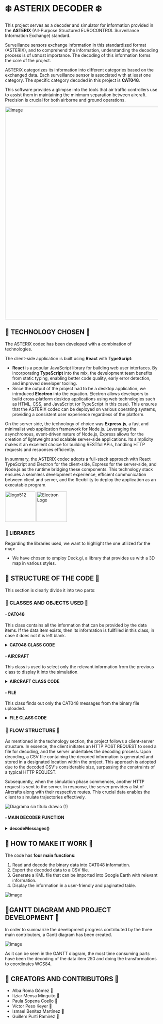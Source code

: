 # ❄️ ASTERIX DECODER ❄️

This project serves as a decoder and simulator for information provided in the **ASTERIX** (All-Purpose Structured EUROCONTROL Surveillance Information Exchange) standard.

Surveillance sensors exchange information in this standardized format (ASTERIX), and to comprehend the information, understanding the decoding process is of utmost importance. The decoding of this information forms the core of the project.

ASTERIX categorizes its information into different categories based on the exchanged data. Each surveillance sensor is associated with at least one category. The specific category decoded in this project is **CAT048**.

This software provides a glimpse into the tools that air traffic controllers use to assist them in maintaining the minimum separation between aircraft. Precision is crucial for both airborne and ground operations.


<img src="https://github.com/paulasopena/ASTERIX/assets/91852254/4f5e5f1c-4300-44eb-97ca-584fc09b457e" alt="Image" width="700" align="center">


## 🔸 TECHNOLOGY CHOSEN 🔸

The ASTERIX codec has been developed with a combination of technologies. 

The client-side application is built using **React** with **TypeScript**:
* **React** is a popular JavaScript library for building web user interfaces. By incorporating **TypeScript** into the mix, the development team benefits from static typing, enabling better code quality, early error detection, and improved developer tooling.
* Since the output of the project had to be a desktop application, we introduced **Electron** into the equation. Electron allows developers to build cross-platform desktop applications using web technologies such as HTML, CSS, and JavaScript (or TypeScript in this case). This ensures that the ASTERIX codec can be deployed on various operating systems, providing a consistent user experience regardless of the platform.

On the server side, the technology of choice was **Express.js**, a fast and minimalist web application framework for Node.js. Leveraging the asynchronous, event-driven nature of Node.js, Express allows for the creation of lightweight and scalable server-side applications. Its simplicity makes it an excellent choice for building RESTful APIs, handling HTTP requests and responses efficiently.

In summary, the ASTERIX codec adopts a full-stack approach with React TypeScript and Electron for the client-side, Express for the server-side, and Node.js as the runtime bridging these components. This technology stack ensures a seamless development experience, efficient communication between client and server, and the flexibility to deploy the application as an executable program.

<img src="https://github.com/paulasopena/ASTERIX/assets/91852254/505802ce-aa5d-4415-b2e4-d5ae9e2a0ba1" alt="logo512" width="100"> <img src="https://github.com/paulasopena/ASTERIX/assets/91852254/4068cbb2-e449-45a4-ae48-9d584ea5fe79" alt="Electron Logo" width="100"> 


### 🔹 LIBRARIES
Regarding the libraries used, we want to highlight the one utilized for the map:
* We have chosen to employ Deck.gl, a library that provides us with a 3D map in various styles.

## 🔸 STRUCTURE OF THE CODE 🔸

This section is clearly divide it into two parts:
### 🔹 CLASSES AND OBJECTS USED 🔹
#### ▫️ CAT048
This class contains all the information that can be provided by the data items. If the data item exists, then its information is fullfilled in this class, in case it does not it is left blank.
<details>
  <summary><strong>CAT048 CLASS CODE</strong></summary>
  
  ```Javascript
class CAT048 {
  constructor(messages) {
    this.messages = messages
    this.dataSourceIdentifier = { SAC: 0, SIC: 0 }
    this.targetReportDescriptor = {
      TYP: "",
      SIM: "",
      RDP: "",
      SPI: "",
      RAB: ""
    }
    this.measuredPositionPolarCoordinates = { rho: 0, theta: 0 }
    this.calculatedPositionCartesianCoordinates = { x: 0, y: 0 }
    this.calculatedPositionLLACoordinates = { lat: 0, lng: 0 }
    this.mode3ACodeOctalRepresentation = { V: "", G: "", L: "", mode3A: "" }
    this.flightLevelBinaryRepresentation = { V: "", G: "", flightLevel: 0 }
    this.modeCcorrected = 0
    this.heightMeasuredBy3DRadar = { Height: 0 }
    this.radarPlotCharacteristics = {
      SRL: "",
      SRR: "",
      SAM: "",
      PRL: "",
      PAM: "",
      RPD: "",
      APD: ""
    }
    this.timeOfDay = ""
    this.trackNumber = 0
    this.trackStatus = { CNF: "", RAD: "", DOU: "", MAH: "", CDM: "" }
    this.calculatedTrackVelocityPolarCoordinates = { rho: 0, theta: 0 }
    this.aircraftAddress = ""
    this.communicationsACASCapabilityFlightStatus = {
      COM: "",
      STAT: "",
      SI: "",
      MSSC: "",
      ARC: "",
      AIC: "",
      B1A: "",
      B1B: ""
    }
    this.aircraftIdentification = ""
    this.BDSRegisterData = {
      modeS: "",
      RASstatus: 0,
      RollAngle: 0,
      TTAstatus: 0,
      TrueTrackAngle: 0,
      GSstatus: 0,
      GroundSpeed: 0,
      TARstatus: 0,
      TrackAngleRate: 0,
      TAstatus: 0,
      TrueAirspeed: 0,
      HDGstatus: 0,
      HDG: 0,
      IASstatus: 0,
      IAS: 0,
      MACHstatus: 0,
      MACH: 0,
      BARstatus: 0,
      BAR: 0,
      IVVstatus: 0,
      IVV: 0,
      MCPstatus: 0, //1
      MCPaltitude: 0,
      FMSstatus: 0,
      FMSaltitude: 0,
      BPSstatus: 0,
      BPSpressure: 0,
      modeStatus: 0,
      VNAV: 0,
      ALTHold: 0,
      approach: 0,
      targetAltStatus: "",
      targetAltSource: ""
    }
  }
````
</details>

#### ▫️ AIRCRAFT
This class is used to select only the relevant information from the previous class to display it into the simulation. 
<details>
  <summary><strong>AIRCRAFT CLASS CODE</strong></summary>
  
  ```Javascript
class Aircraft {
    constructor(aircraftIdentification, IAS, flightLevel, route, TYP) {
      this.aircraftIdentification = aircraftIdentification
      this.IAS = IAS
      this.flightLevel = flightLevel
      this.route = route
      this.TYP=TYP
    }
  
    addRouteElement(newRoute) {
      this.route.push(newRoute)
    }
  }
````
</details>

#### ▫️ FILE 
This class finds out only the CAT048 messages from the binary file uploaded.

<details>
  <summary><strong>FILE CLASS CODE</strong></summary>
  
  ```Javascript
class File {
  constructor(path) {
    this.path = path;
    this.cat048 = [];
  }

  readFile() {
    const fileBuffer = fs.readFileSync(this.path);

    let i = 0;
    let counter = fileBuffer.readUInt8(2);

    let listByte = [];

    while (i < fileBuffer.length) {
      const array = fileBuffer.slice(i, i + counter);
      listByte.push(array);
      i += counter;

      if (i + 2 < fileBuffer.length) {
        counter = fileBuffer.readUInt8(i + 2);
      }
    }

    for (const arraystring of listByte) {
      const CAT = parseInt(arraystring[0].toString(16).padStart(2, "0"), 16);

      if (CAT === 48) {
        const newcat048 = new CAT048(arraystring);
        this.cat048.push(newcat048);
      }
    }
  }
}
````
</details>

### 🔹 FLOW STRUCTURE 🔹

As mentioned in the technology section, the project follows a client-server structure. In essence, the client initiates an HTTP POST REQUEST to send a file for decoding, and the server undertakes the decoding process. Upon decoding, a CSV file containing the decoded information is generated and stored in a designated location within the project. This approach is adopted due to the decoded CSV's considerable size, surpassing the constraints of a typical HTTP REQUEST.

Subsequently, when the simulation phase commences, another HTTP request is sent to the server. In response, the server provides a list of Aircrafts along with their respective routes. This crucial data enables the client to simulate trajectories effectively.

![Diagrama sin título drawio (1)](https://github.com/paulasopena/ASTERIX/assets/91852254/7cf31482-19a2-4dec-99a2-44a250493186)

#### ▫️ MAIN DECODER FUNCTION
<details>
  <summary><strong>decodeMessages()</strong></summary>

```Javascript
async decodeMessages() {
    const length = this.messages.readUInt16BE(1) // Comencem a llegir 16 desde la posició 1 (ens saltem la CAT)
    const realLength = this.messages.length
    assert.strictEqual(length, realLength, "Length mismatch.")

    var i = 0
    var moreFSPEC = true

    var numFSPEC = 0

    while (i <= 4) {
      // Analitzem el FSPEC
      if (moreFSPEC) {
        var currentByte = this.messages.readUInt8(i + 3)
        const binaryArray = currentByte
          .toString(2)
          .padStart(8, "0")
          .split("")
          .reverse() // [7,6,5,4,3,2,1,0]

        if (binaryArray[0] === "1") {
          numFSPEC += 1
        } else {
          numFSPEC += 1 // Aquí també per saber quants 'blocs' de data items també, el últim FSPEC será false però tindrem 3 blocs (bytes)
          moreFSPEC = false
        }
      }
      i = i + 1
    }

    var j = 0
    var counter = 3

    while (j < numFSPEC) {
      var currentByte = this.messages.readUInt8(j + 3)
      const binaryArray = currentByte
        .toString(2)
        .padStart(8, "0")
        .split("")
        .reverse() // [7,6,5,4,3,2,1,0]

      switch (j) {
        case 0:
          /*  
                        Data Item I048/010, Data Source Identifier
                        Definition: Identification of the radar station from which the data is received.
                        Format: Two-octet fixed length Data Item.
                    */
          if (binaryArray[7] === "1") {
            var parameter = this.messages.subarray(
              numFSPEC + counter,
              numFSPEC + counter + 2
            )
            this.setDataSourceIdentifier(parameter)
            counter = counter + 2
          } else {
            console.log("Data Source Identifier: null")
          }

          /*  
                        Data Item I048/140, Time of Day
                        Definition: Absolute time stamping expressed as Co-ordinated Universal Time (UTC).
                        Format: Three-octet fixed length Data Item. 
                    */
          if (binaryArray[6] === "1") {
            var parameter = this.messages.subarray(
              numFSPEC + counter,
              numFSPEC + counter + 3
            )
            this.setTimeOfDay(parameter)
            counter = counter + 3
          } else {
            console.log("Time of Day: null")
          }

          /*
                        Data Item I048/020, Target Report Descriptor
                        Definition: Type and properties of the target report.
                        Format: Variable length Data Item comprising a first part of one-octet, followed by one-octet extents 
                        as necessary.
                    */
          if (binaryArray[5] === "1") {
            var numTarget = 0
            var moreTarget = true
            var i = 0

            while (i <= 3) {
              if (moreTarget) {
                var octet1 = this.messages
                  .readUInt8(numFSPEC + counter + i)
                  .toString(2)
                  .padStart(8, "0")
                  .split("")
                if (octet1[7] === "1") {
                  numTarget += 1
                } else {
                  numTarget += 1
                  moreTarget = false
                }
              }
              i = i + 1
            }

            var parameter

            if (numTarget == 1) {
              parameter = this.messages.subarray(
                numFSPEC + counter,
                numFSPEC + counter + 1
              )
              counter = counter + 1
            } else if (numTarget == 2) {
              parameter = this.messages.subarray(
                numFSPEC + counter,
                numFSPEC + counter + 2
              )
              counter = counter + 2
            } else {
              parameter = this.messages.subarray(
                numFSPEC + counter,
                numFSPEC + counter + 3
              )
              counter = counter + 3
            }

            this.setTargetReportDescriptor(parameter, numTarget)
          } else {
            console.log("Target Report Descriptor: null")
          }

          /*
                        Data Item I048/040, Measured Position in Polar Co-ordinates
                        Definition: Measured position of an aircraft in local polar co-ordinates.
                        Format: Four-octet fixed length Data Item.
                    */
          if (binaryArray[4] === "1") {
            var parameter = this.messages.subarray(
              numFSPEC + counter,
              numFSPEC + counter + 4
            )
            this.setMeasuredPositionPolarCoordinates(parameter)
            counter = counter + 4
          }

          /*
                        Data Item I048/070, Mode-3/A Code in Octal Representation
                        Definition: Mode-3/A code converted into octal representation.
                        Format: Two-octet fixed length Data Item.
                    */
          if (binaryArray[3] === "1") {
            var parameter = this.messages.subarray(
              numFSPEC + counter,
              numFSPEC + counter + 2
            )
            this.setMode3ACodeOctalRepresentation(parameter)
            counter = counter + 2
          }

          /*
                        Data Item I048/090, Flight Level in Binary Representation
                        Definition: Flight Level converted into binary representation.
                        Format: Two-octet fixed length Data Item.
                    */
          if (binaryArray[2] === "1") {
            var parameter = this.messages.subarray(
              numFSPEC + counter,
              numFSPEC + counter + 2
            )
            this.setFlightLevelBinaryRepresentation(parameter)
            counter = counter + 2
          }

          /*
                        Data Item I048/130, Radar Plot Characteristics
                        Definition: Additional information on the quality of the target report.
                        Format: Compound Data Item.
                    */
          if (binaryArray[1] === "1") {
            var parameter = this.messages.subarray(
              numFSPEC + counter,
              numFSPEC + counter + 1
            )
            var octet = parameter[0].toString(2).padStart(8, "0")

            var subfieldCounter = 0

            if (octet[0] === "1") {
              var parameter = this.messages.subarray(
                numFSPEC + counter + subfieldCounter + 1,
                numFSPEC + counter + subfieldCounter + 2
              )
              var srl = parameter[0].toString(2).padStart(8, "0")
              this.setRadarPlotCharacteristics(srl, 0)
              subfieldCounter += 1
            }
            if (octet[1] === "1") {
              var parameter = this.messages.subarray(
                numFSPEC + counter + subfieldCounter + 1,
                numFSPEC + counter + subfieldCounter + 2
              )
              var srr = parameter[0].toString(2).padStart(8, "0")
              this.setRadarPlotCharacteristics(srr, 1)
              subfieldCounter += 1
            }
            if (octet[2] === "1") {
              var parameter = this.messages.subarray(
                numFSPEC + counter + subfieldCounter + 1,
                numFSPEC + counter + subfieldCounter + 2
              )
              var sam = parameter[0].toString(2).padStart(8, "0")
              this.setRadarPlotCharacteristics(sam, 2)
              subfieldCounter += 1
            }
            if (octet[3] === "1") {
              var parameter = this.messages.subarray(
                numFSPEC + counter + subfieldCounter + 1,
                numFSPEC + counter + subfieldCounter + 2
              )
              var prl = parameter[0].toString(2).padStart(8, "0")
              this.setRadarPlotCharacteristics(prl, 3)
              subfieldCounter += 1
            }
            if (octet[4] === "1") {
              var parameter = this.messages.subarray(
                numFSPEC + counter + subfieldCounter + 1,
                numFSPEC + counter + subfieldCounter + 2
              )
              var pam = parameter[0].toString(2).padStart(8, "0")
              this.setRadarPlotCharacteristics(pam, 4)
              subfieldCounter += 1
            }
            if (octet[5] === "1") {
              var parameter = this.messages.subarray(
                numFSPEC + counter + subfieldCounter + 1,
                numFSPEC + counter + subfieldCounter + 2
              )
              var rpd = parameter[0].toString(2).padStart(8, "0")
              this.setRadarPlotCharacteristics(rpd, 5)
              subfieldCounter += 1
            }
            if (octet[6] === "1") {
              var parameter = this.messages.subarray(
                numFSPEC + counter + subfieldCounter + 1,
                numFSPEC + counter + subfieldCounter + 2
              )
              var apd = parameter[0].toString(2).padStart(8, "0")
              this.setRadarPlotCharacteristics(apd, 6)
              subfieldCounter += 1
            }
            if (octet[7] === "1") {
              //End of primary subfield
            }

            var subfieldLength = subfieldCounter + 1
            counter = counter + subfieldLength
          }
          break
        case 1:
          /*
                        Data Item I048/220, Aircraft Address
                        Definition: Aircraft address (24-bits Mode S address) assigned uniquely to each aircraft.
                        Format: Three-octet fixed length Data Item.
                    */
          if (binaryArray[7] === "1") {
            var parameter = this.messages.subarray(
              numFSPEC + counter,
              numFSPEC + counter + 3
            )
            this.setAircraftAddress(parameter)
            counter = counter + 3
          }

          /*
                        Data Item I048/240, Aircraft Identification
                        Definition: Aircraft identification (in 8 characters) obtained from an aircraft equipped with a 
                        Mode S transponder.
                        Format: Six-octet fixed length Data Item.
                    */
          if (binaryArray[6] === "1") {
            var parameter = this.messages.subarray(
              numFSPEC + counter,
              numFSPEC + counter + 6
            )
            this.setAircraftIdentification(parameter)
            counter = counter + 6
          }

          /*
                        Data Item I048/250, BDS Register Data
                        Definition: BDS Register Data as extracted from the aircraft transponder.
                        Format: Repetitive Data Item starting with a one-octet Field Repetition Indicator (REP) followed 
                        by at least one BDS Register comprising one seven octet BDS Register Data and one octet BDS Register 
                        code.
                    */
          if (binaryArray[5] === "1") {
            var parameterRepetition = this.messages.subarray(
              numFSPEC + counter,
              numFSPEC + counter + 1
            )
            const bitsRepetition = parameterRepetition[0]
              .toString(2)
              .padStart(8, "0")
            const numberBDS = parseInt(bitsRepetition, 2)
            counter = counter + 1
            let byteBDS = counter
            for (let i = 0; i < numberBDS; i += 1) {
              var parameterBDSData = this.messages.subarray(
                numFSPEC + byteBDS,
                numFSPEC + byteBDS + 8
              )
              const bitsBDSData = parameterBDSData[0]
                .toString(2)
                .padStart(8, "0")
              const bitsBDSData2 = parameterBDSData[1]
                .toString(2)
                .padStart(8, "0")
              const bitsBDSData3 = parameterBDSData[2]
                .toString(2)
                .padStart(8, "0")
              const bitsBDSData4 = parameterBDSData[3]
                .toString(2)
                .padStart(8, "0")
              const bitsBDSData5 = parameterBDSData[4]
                .toString(2)
                .padStart(8, "0")
              const bitsBDSData6 = parameterBDSData[5]
                .toString(2)
                .padStart(8, "0")
              const bitsBDSData7 = parameterBDSData[6]
                .toString(2)
                .padStart(8, "0")
              const chainBitsDataBDS =
                bitsBDSData +
                bitsBDSData2 +
                bitsBDSData3 +
                bitsBDSData4 +
                bitsBDSData5 +
                bitsBDSData6 +
                bitsBDSData7
              var parameterBDSRegister = this.messages.subarray(
                numFSPEC + byteBDS + 7,
                numFSPEC + byteBDS + 8
              )
              this.setModeBDS(parameterBDSRegister, chainBitsDataBDS)
              byteBDS = byteBDS + 8
            }

            counter = counter + numberBDS * 8
          }

          /*
                        Data Item I048/161, Track Number
                        Definition: An integer value representing a unique reference to a track record within a particular 
                        track file.
                        Format: Two-octet fixed length Data Item.
                    */
          if (binaryArray[4] === "1") {
            var parameterTrackNumber = this.messages.subarray(
              numFSPEC + counter,
              numFSPEC + counter + 2
            )
            this.setTrackNumber(parameterTrackNumber)
            counter = counter + 2
          }

          /*
                        Data Item I048/042, Calculated Position in Cartesian Co-ordinates
                        Definition: Calculated position of an aircraft in Cartesian co-ordinates.
                        Format: Four-octet fixed length Data Item in Two’s Complement.
                    */
          if (binaryArray[3] === "1") {
            var parameterCartesianCoordinates = this.messages.subarray(
              numFSPEC + counter,
              numFSPEC + counter + 4
            )
            this.setCalculatedPositionCartesianCoordinates(
              parameterCartesianCoordinates
            )
            counter = counter + 4
          }

          /*
                        Data Item I048/200, Calculated Track Velocity in Polar Co-ordinates
                        Definition: Calculated track velocity expressed in polar co-ordinates.
                        Format: Four-octet fixed length Data Item.
                    */
          if (binaryArray[2] === "1") {
            var parameterTrackVelocity = this.messages.subarray(
              numFSPEC + counter,
              numFSPEC + counter + 4
            )
            this.setCalculatedTrackVelocityPolarCoordinates(
              parameterTrackVelocity
            )
            counter = counter + 4
          }

          /*
                        Data Item I048/170, Track Status
                        Definition: Status of monoradar track (PSR and/or SSR updated).
                        Format: Variable length Data Item comprising a first part of one-octet, followed by one-octet 
                        extents as necessary.
                    */
          if (binaryArray[1] === "1") {
            var parameterTrackStatus = this.messages.subarray(
              numFSPEC + counter,
              numFSPEC + counter + 1
            )
            this.setTrackStatus(parameterTrackStatus)
            const firstByteTrackStatus = parameterTrackStatus[0]
              .toString(2)
              .padStart(8, "0")
            const fx = firstByteTrackStatus.split("")
            counter = counter + 1
            if (fx[7] === "1") {
              var parameterTrackStatusSecondByte = this.messages.subarray(
                numFSPEC + counter + 1,
                numFSPEC + counter + 2
              )
              this.setTrackStatus2(parameterTrackStatusSecondByte)
              counter = counter + 1
            }
          }
          break
        case 2:
          /*
                        No s'ha d'analitzar (I048/210)
                        Four-octet fixed length Data Item.
                    */
          if (binaryArray[7] === "1") {
            counter = counter + 4
          }

          /*
                        No s'ha d'analitzar (I048/030)
                        Variable length Data Item comprising a first part of one-octet, followed by one-octet extents as necessary.
                    */
          if (binaryArray[6] === "1") {
            var numTarget = 0
            var moreTarget = true
            var i = 0

            while (moreTarget) {
              var octet1 = this.messages
                .readUInt8(numFSPEC + counter + i)
                .toString(2)
                .padStart(8, "0")
                .split("")
              if (octet1[7] === "1") {
                numTarget += 1
              } else {
                numTarget += 1
                moreTarget = false
              }
              i = i + 1
            }

            counter = counter + numTarget
          }

          /*
                        No s'ha d'analitzar (I048/080)
                        Two-octet fixed length Data Item.
                    */
          if (binaryArray[5] === "1") {
            counter = counter + 2
          }

          /*
                        No s'ha d'analitzar (I048/100)
                        Four-octet fixed length Data Item.
                    */
          if (binaryArray[4] === "1") {
            counter = counter + 4
          }

          /*
                        Data Item I048/110, Height Measured by a 3D Radar
                        Definition: Height of a target as measured by a 3D radar. The height shall use mean sea level as the 
                        zero reference level.
                        Format: Two-octet fixed length Data Item.
                    */
          if (binaryArray[3] === "1") {
            var parameter = this.messages.subarray(
              numFSPEC + counter,
              numFSPEC + counter + 2
            )
            this.setHeightMeasuredBy3DRadar(parameter)
            counter = counter + 2
          }

          /*
                        No s'ha d'analitzar (I048/120)
                        Compound Data Item, comprising a primary subfield of one octet, followed by one of the two defined subfields.
                    */
          if (binaryArray[2] === "1") {
            var octet1 = this.messages
              .readUInt8(numFSPEC + counter)
              .toString(2)
              .padStart(8, "0")
              .split("")
            if (octet1[0] === "1") {
              counter = counter + 3
            } else if (octet1[1] === "1") {
              counter = counter + 8
            }
          }

          /*
                        Data Item I048/230, Communications/ACAS Capability and Flight Status
                        Definition: Communications capability of the transponder, capability of the on-board ACAS equipment 
                        and flight status.
                        Format: Two-octet fixed length Data Item.
                    */
          if (binaryArray[1] === "1") {
            var parameter = this.messages.subarray(
              numFSPEC + counter,
              numFSPEC + counter + 2
            )
            this.setCommunicationsACASCapabilityFlightStatus(parameter)
            counter = counter + 2
          }
          break
      }
      this.setModeCCorrected()
      this.setLatitudeLongitude()
      j += 1
    }
  }
````
  
</details>

## 🔸 HOW TO MAKE IT WORK 🔸

The code has **four main functions**:

1. Read and decode the binary data into CAT048 information.
2. Export the decoded data to a CSV file.
3. Generate a KML file that can be imported into Google Earth with relevant information.
4. Display the information in a user-friendly and paginated table.
  
![image](https://github.com/paulasopena/ASTERIX/assets/91852254/5a0585ea-d2c6-456e-8d31-6ebbd4a858b9)


## 🔸GANTT DIAGRAM AND PROJECT DEVELOPMENT 🔸

In order to summarize the development progress contributed by the three main contributors, a Gantt diagram has been created.

![image](https://github.com/paulasopena/ASTERIX/assets/91852254/ea64e0e1-79ed-4463-819c-d565444c29f7)

As it can be seen in the GANTT diagram, the most time consuming parts have been the decoding of the data item 250 and doing the transformations to coordinates WGS84.
## 🔸 CREATORS AND CONTRIBUTORS 🔸

* Alba Roma Gómez 🌺
* Itziar Mensa Minguito 🌻
* Paula Sopena Coello 🌼
* Víctor Peso Keyer 🪻
* Ismael Benítez Martínez 🍃
* Guillem Purtí Ramírez 🍂


